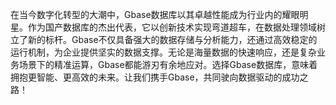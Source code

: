 在当今数字化转型的大潮中，Gbase数据库以其卓越性能成为行业内的耀眼明星。作为国产数据库的杰出代表，它以创新技术实现弯道超车，在数据处理领域树立了新的标杆。Gbase不仅具备强大的数据存储与分析能力，还通过高效稳定的运行机制，为企业提供坚实的数据支撑。无论是海量数据的快速响应，还是复杂业务场景下的精准运算，Gbase都能游刃有余地应对。选择Gbase数据库，意味着拥抱更智能、更高效的未来。让我们携手Gbase，共同驶向数据驱动的成功之路！